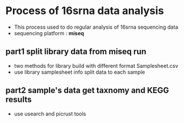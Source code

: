# Process of 16srna data analysis
* This process used to do regular analysis of 16srna sequencing data
* sequencing platform : **miseq**

## part1 split library data from miseq run
* two methods for library build with different format Samplesheet.csv
* use library samplesheet info split data to each sample

## part2 sample's data get taxnomy and KEGG results
* use usearch and picrust tools 
